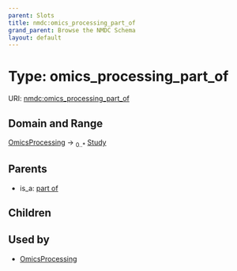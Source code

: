 ```yaml
---
parent: Slots
title: nmdc:omics_processing_part_of
grand_parent: Browse the NMDC Schema
layout: default
---
```


# Type: omics_processing_part_of




URI: [nmdc:omics_processing_part_of](https://microbiomedata/meta/omics_processing_part_of)

## Domain and Range

[OmicsProcessing](OmicsProcessing.md) ->  <sub>0..*</sub> [Study](Study.md)

## Parents

 *  is_a: [part of](part_of.md)

## Children


## Used by

 * [OmicsProcessing](OmicsProcessing.md)
